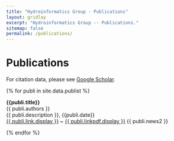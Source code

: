 ```yaml
---
title: "Hydroinformatics Group - Publications"
layout: gridlay
excerpt: "Hydroinformatics Group -- Publications."
sitemap: false
permalink: /publications/
---
```



# Publications

 For citation data, please see [Google Scholar](https://scholar.google.com/citations?sortby=pubdate&user=M9aKXDwAAAAJ).

<!--
## Highlights

{% assign number_printed = 0 %}
{% for publi in site.data.publist %}

{% assign even_odd = number_printed | modulo: 2 %}
{% if publi.highlight == 1 %}

{% if even_odd == 0 %}
<div class="row">
{% endif %}

<div class="col-sm-6 clearfix">
 <div class="well">
  <pubtit>{{ publi.title }}</pubtit>
  <img src="{{ site.url }}{{ site.baseurl }}/images/pubpic/{{ publi.image }}" class="img-responsive" width="33%" style="float: left" />
  <p>{{ publi.description }}</p>
  <p><em>{{ publi.authors }}</em></p>
  <p><strong><a href="{{ publi.link.url }}">{{ publi.link.display }}</a></strong>  ~  <strong><a href="{{ publi.linkpdf.pdf }}">{{ publi.linkpdf.display }}</a></strong></p>
  <p class="text-danger"><strong> {{ publi.news1 }}</strong></p>
  <p> {{ publi.news2 }}</p>
 </div>
</div>

{% assign number_printed = number_printed | plus: 1 %}

{% if even_odd == 1 %}
</div>
{% endif %}

{% endif %}
{% endfor %}

{% assign even_odd = number_printed | modulo: 2 %}
{% if even_odd == 1 %}
</div>
{% endif %}

<p> &nbsp; </p>


## Full List -->

{% for publi in site.data.publist %}

  <b>{{publi.title}}</b><br />
  {{ publi.authors }}<br />
  {{ publi.description }}, {{publi.date}}<br />
  <a href="{{ publi.link.url }}">{{ publi.link.display }}</a> ~ <a href="{{ publi.linkpdf.pdf }}">{{ publi.linkpdf.display }}</a> {{ publi.news2 }}

{% endfor %}
